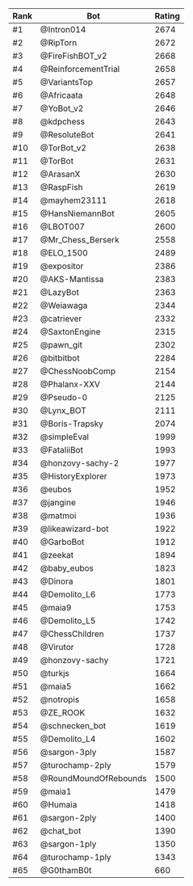 Rank|Bot|Rating
---|---|---
#1|@Intron014|2674
#2|@RipTorn|2672
#3|@FireFishBOT_v2|2668
#4|@ReinforcementTrial|2658
#5|@VariantsTop|2657
#6|@Africaata|2648
#7|@YoBot_v2|2646
#8|@kdpchess|2643
#9|@ResoluteBot|2641
#10|@TorBot_v2|2638
#11|@TorBot|2631
#12|@ArasanX|2630
#13|@RaspFish|2619
#14|@mayhem23111|2618
#15|@HansNiemannBot|2605
#16|@LBOT007|2600
#17|@Mr_Chess_Berserk|2558
#18|@ELO_1500|2489
#19|@expositor|2386
#20|@AKS-Mantissa|2383
#21|@LazyBot|2363
#22|@Weiawaga|2344
#23|@catriever|2332
#24|@SaxtonEngine|2315
#25|@pawn_git|2302
#26|@bitbitbot|2284
#27|@ChessNoobComp|2154
#28|@Phalanx-XXV|2144
#29|@Pseudo-0|2125
#30|@Lynx_BOT|2111
#31|@Boris-Trapsky|2074
#32|@simpleEval|1999
#33|@FataliiBot|1993
#34|@honzovy-sachy-2|1977
#35|@HistoryExplorer|1973
#36|@eubos|1952
#37|@jangine|1946
#38|@matmoi|1936
#39|@likeawizard-bot|1922
#40|@GarboBot|1912
#41|@zeekat|1894
#42|@baby_eubos|1823
#43|@Dinora|1801
#44|@Demolito_L6|1773
#45|@maia9|1753
#46|@Demolito_L5|1742
#47|@ChessChildren|1737
#48|@Virutor|1728
#49|@honzovy-sachy|1721
#50|@turkjs|1664
#51|@maia5|1662
#52|@notropis|1658
#53|@ZE_ROOK|1632
#54|@schnecken_bot|1619
#55|@Demolito_L4|1602
#56|@sargon-3ply|1587
#57|@turochamp-2ply|1579
#58|@RoundMoundOfRebounds|1500
#59|@maia1|1479
#60|@Humaia|1418
#61|@sargon-2ply|1400
#62|@chat_bot|1390
#63|@sargon-1ply|1350
#64|@turochamp-1ply|1343
#65|@G0thamB0t|660
